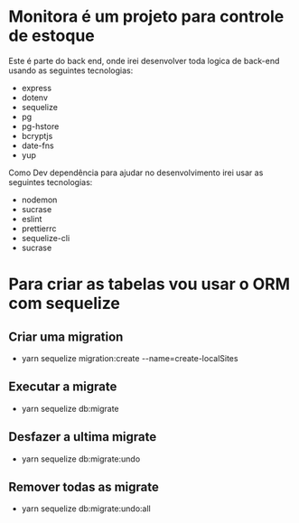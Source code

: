 # Monitora é um projeto para controle de estoque

Este é parte do back end, onde irei desenvolver toda logica de back-end usando as seguintes tecnologias:

- express
- dotenv
- sequelize
- pg
- pg-hstore
- bcryptjs
- date-fns
- yup

Como Dev dependência para ajudar no desenvolvimento irei usar as seguintes tecnologias:

- nodemon
- sucrase
- eslint
- prettierrc
- sequelize-cli
- sucrase

# Para criar as tabelas vou usar o ORM com sequelize

## Criar uma migration

- yarn sequelize migration:create --name=create-localSites

## Executar a migrate

- yarn sequelize db:migrate

## Desfazer a ultima migrate

- yarn sequelize db:migrate:undo

## Remover todas as migrate

- yarn sequelize db:migrate:undo:all
